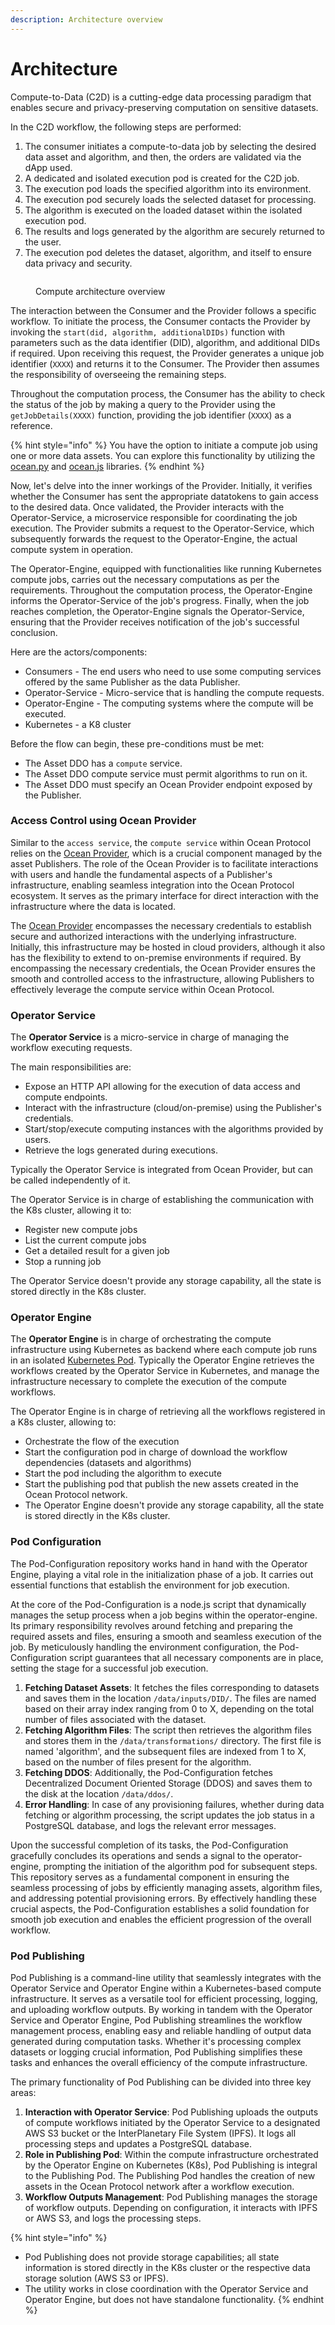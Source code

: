 ```yaml
---
description: Architecture overview
---
```


# Architecture

Compute-to-Data (C2D) is a cutting-edge data processing paradigm that enables secure and privacy-preserving computation on sensitive datasets.

In the C2D workflow, the following steps are performed:

1. The consumer initiates a compute-to-data job by selecting the desired data asset and algorithm, and then, the orders are validated via the dApp used.
2. A dedicated and isolated execution pod is created for the C2D job.
3. The execution pod loads the specified algorithm into its environment.
4. The execution pod securely loads the selected dataset for processing.
5. The algorithm is executed on the loaded dataset within the isolated execution pod.
6. The results and logs generated by the algorithm are securely returned to the user.
7. The execution pod deletes the dataset, algorithm, and itself to ensure data privacy and security.

<figure><img src="../../.gitbook/assets/c2d_compute_job.png" alt=""><figcaption><p>Compute architecture overview</p></figcaption></figure>

The interaction between the Consumer and the Provider follows a specific workflow. To initiate the process, the Consumer contacts the Provider by invoking the `start(did, algorithm, additionalDIDs)` function with parameters such as the data identifier (DID), algorithm, and additional DIDs if required. Upon receiving this request, the Provider generates a unique job identifier (`XXXX`) and returns it to the Consumer. The Provider then assumes the responsibility of overseeing the remaining steps.

Throughout the computation process, the Consumer has the ability to check the status of the job by making a query to the Provider using the `getJobDetails(XXXX)` function, providing the job identifier (`XXXX`) as a reference.

{% hint style="info" %}
You have the option to initiate a compute job using one or more data assets. You can explore this functionality by utilizing the [ocean.py](../../data-scientists/ocean.py/) and [ocean.js](../ocean.js/) libraries.
{% endhint %}

Now, let's delve into the inner workings of the Provider. Initially, it verifies whether the Consumer has sent the appropriate datatokens to gain access to the desired data. Once validated, the Provider interacts with the Operator-Service, a microservice responsible for coordinating the job execution. The Provider submits a request to the Operator-Service, which subsequently forwards the request to the Operator-Engine, the actual compute system in operation.

The Operator-Engine, equipped with functionalities like running Kubernetes compute jobs, carries out the necessary computations as per the requirements. Throughout the computation process, the Operator-Engine informs the Operator-Service of the job's progress. Finally, when the job reaches completion, the Operator-Engine signals the Operator-Service, ensuring that the Provider receives notification of the job's successful conclusion.

Here are the actors/components:

* Consumers - The end users who need to use some computing services offered by the same Publisher as the data Publisher.
* Operator-Service - Micro-service that is handling the compute requests.
* Operator-Engine - The computing systems where the compute will be executed.
* Kubernetes - a K8 cluster

Before the flow can begin, these pre-conditions must be met:

* The Asset DDO has a `compute` service.
* The Asset DDO compute service must permit algorithms to run on it.
* The Asset DDO must specify an Ocean Provider endpoint exposed by the Publisher.

### Access Control using Ocean Provider

Similar to the `access service`, the `compute service` within Ocean Protocol relies on the [Ocean Provider](../old-infrastructure/provider/), which is a crucial component managed by the asset Publishers. The role of the Ocean Provider is to facilitate interactions with users and handle the fundamental aspects of a Publisher's infrastructure, enabling seamless integration into the Ocean Protocol ecosystem. It serves as the primary interface for direct interaction with the infrastructure where the data is located.

The [Ocean Provider](../old-infrastructure/provider/) encompasses the necessary credentials to establish secure and authorized interactions with the underlying infrastructure. Initially, this infrastructure may be hosted in cloud providers, although it also has the flexibility to extend to on-premise environments if required. By encompassing the necessary credentials, the Ocean Provider ensures the smooth and controlled access to the infrastructure, allowing Publishers to effectively leverage the compute service within Ocean Protocol.

### Operator Service

The **Operator Service** is a micro-service in charge of managing the workflow executing requests.

The main responsibilities are:

* Expose an HTTP API allowing for the execution of data access and compute endpoints.
* Interact with the infrastructure (cloud/on-premise) using the Publisher's credentials.
* Start/stop/execute computing instances with the algorithms provided by users.
* Retrieve the logs generated during executions.

Typically the Operator Service is integrated from Ocean Provider, but can be called independently of it.

The Operator Service is in charge of establishing the communication with the K8s cluster, allowing it to:

* Register new compute jobs
* List the current compute jobs
* Get a detailed result for a given job
* Stop a running job

The Operator Service doesn't provide any storage capability, all the state is stored directly in the K8s cluster.

### Operator Engine

The **Operator Engine** is in charge of orchestrating the compute infrastructure using Kubernetes as backend where each compute job runs in an isolated [Kubernetes Pod](https://kubernetes.io/docs/concepts/workloads/pods/). Typically the Operator Engine retrieves the workflows created by the Operator Service in Kubernetes, and manage the infrastructure necessary to complete the execution of the compute workflows.

The Operator Engine is in charge of retrieving all the workflows registered in a K8s cluster, allowing to:

* Orchestrate the flow of the execution
* Start the configuration pod in charge of download the workflow dependencies (datasets and algorithms)
* Start the pod including the algorithm to execute
* Start the publishing pod that publish the new assets created in the Ocean Protocol network.
* The Operator Engine doesn't provide any storage capability, all the state is stored directly in the K8s cluster.

### Pod Configuration

The Pod-Configuration repository works hand in hand with the Operator Engine, playing a vital role in the initialization phase of a job. It carries out essential functions that establish the environment for job execution.

At the core of the Pod-Configuration is a node.js script that dynamically manages the setup process when a job begins within the operator-engine. Its primary responsibility revolves around fetching and preparing the required assets and files, ensuring a smooth and seamless execution of the job. By meticulously handling the environment configuration, the Pod-Configuration script guarantees that all necessary components are in place, setting the stage for a successful job execution.

1. **Fetching Dataset Assets**: It fetches the files corresponding to datasets and saves them in the location `/data/inputs/DID/`. The files are named based on their array index ranging from 0 to X, depending on the total number of files associated with the dataset.
2. **Fetching Algorithm Files**: The script then retrieves the algorithm files and stores them in the `/data/transformations/` directory. The first file is named 'algorithm', and the subsequent files are indexed from 1 to X, based on the number of files present for the algorithm.
3. **Fetching DDOS**: Additionally, the Pod-Configuration fetches Decentralized Document Oriented Storage (DDOS) and saves them to the disk at the location `/data/ddos/`.
4. **Error Handling**: In case of any provisioning failures, whether during data fetching or algorithm processing, the script updates the job status in a PostgreSQL database, and logs the relevant error messages.

Upon the successful completion of its tasks, the Pod-Configuration gracefully concludes its operations and sends a signal to the operator-engine, prompting the initiation of the algorithm pod for subsequent steps. This repository serves as a fundamental component in ensuring the seamless processing of jobs by efficiently managing assets, algorithm files, and addressing potential provisioning errors. By effectively handling these crucial aspects, the Pod-Configuration establishes a solid foundation for smooth job execution and enables the efficient progression of the overall workflow.

### Pod Publishing

Pod Publishing is a command-line utility that seamlessly integrates with the Operator Service and Operator Engine within a Kubernetes-based compute infrastructure. It serves as a versatile tool for efficient processing, logging, and uploading workflow outputs. By working in tandem with the Operator Service and Operator Engine, Pod Publishing streamlines the workflow management process, enabling easy and reliable handling of output data generated during computation tasks. Whether it's processing complex datasets or logging crucial information, Pod Publishing simplifies these tasks and enhances the overall efficiency of the compute infrastructure.

The primary functionality of Pod Publishing can be divided into three key areas:

1. **Interaction with Operator Service**: Pod Publishing uploads the outputs of compute workflows initiated by the Operator Service to a designated AWS S3 bucket or the InterPlanetary File System (IPFS). It logs all processing steps and updates a PostgreSQL database.
2. **Role in Publishing Pod**: Within the compute infrastructure orchestrated by the Operator Engine on Kubernetes (K8s), Pod Publishing is integral to the Publishing Pod. The Publishing Pod handles the creation of new assets in the Ocean Protocol network after a workflow execution.
3. **Workflow Outputs Management**: Pod Publishing manages the storage of workflow outputs. Depending on configuration, it interacts with IPFS or AWS S3, and logs the processing steps.

{% hint style="info" %}
* Pod Publishing does not provide storage capabilities; all state information is stored directly in the K8s cluster or the respective data storage solution (AWS S3 or IPFS).
* The utility works in close coordination with the Operator Service and Operator Engine, but does not have standalone functionality.
{% endhint %}
